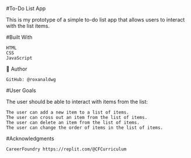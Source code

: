 #To-Do List App

This is my prototype of a simple to-do list app that allows users to interact with the list items.

#Built With

    HTML
    CSS
    JavaScript

👤 Author

    GitHub: @roxanaldwg
    
#User Goals

The user should be able to interact with items from the list:

    The user can add a new item to a list of items.
    The user can cross out an item from the list of items.
    The user can delete an item from the list of items.
    The user can change the order of items in the list of items.

#Acknowledgments

    CareerFoundry https://replit.com/@CFCurriculum
